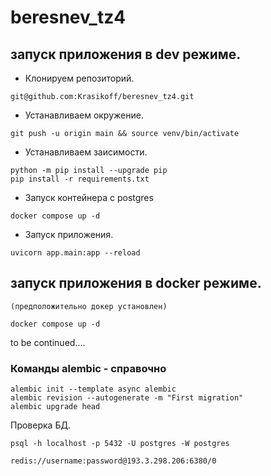 # beresnev_tz4

## запуск приложения в dev режиме.

- Клонируем репозиторий.

```shell
git@github.com:Krasikoff/beresnev_tz4.git
```
- Устанавливаем окружение.
```shell
git push -u origin main && source venv/bin/activate
```
- Устанавливаем заисимости.
```shell
python -m pip install --upgrade pip
pip install -r requirements.txt
```
- Запуск контейнера с postgres
```shell
docker compose up -d
```

- Запуск приложения.
```shell
uvicorn app.main:app --reload 
```

## запуск приложения в docker режиме.
    (предположительно докер установлен)
```shell
docker compose up -d
```

to be continued....

### Команды alembic - справочно 

```shell
alembic init --template async alembic
alembic revision --autogenerate -m "First migration" 
alembic upgrade head
```
Проверка БД.
```shell
psql -h localhost -p 5432 -U postgres -W postgres
```

```shell
redis://username:password@193.3.298.206:6380/0
```
